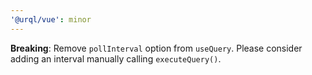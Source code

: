 ```yaml
---
'@urql/vue': minor
---
```


**Breaking**: Remove `pollInterval` option from `useQuery`. Please consider adding an interval manually calling `executeQuery()`.

